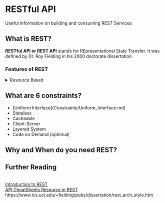# RESTful API
Useful information on building and consuming REST Services

<h2>What is REST?</h2>

<strong>RESTful API or REST API</strong> stands for REpresentational State Transfer. It was defined by Dr. Roy Fielding in his 2000 doctorate dissertation.

<h3>Features of REST</h3>
<details>
<summary> Resource Based</summary>
<p>
<blockquote>The fundamental concept in any RESTful API is the resource. A resource is an object with a type, associated data, relationships to other resources, and a set of methods that operate on it. It is similar to an object instance in an object-oriented programming language, with the important difference that only a few standard methods are defined for the resource (corresponding to the standard HTTP GET, POST, PUT and DELETE methods), while an object instance typically has many methods - REST API Design website</blockquote>
</p>
</details>  

<h2>What are 6 constraints?</h2>
<ul>
  <li>[Uniform Interface](Constraints/Uniform_Interface.md)</li>
  <li>Stateless</li>
  <li>Cacheable</li>
  <li>Client-Server</li>
  <li>Layered System</li>
  <li>Code on Demand (optional)</li>
</ul>

<h2>Why and When do you need REST?</h2>

<h2>Further Reading</h2><br/>
<a href ="https://www.youtube.com/watch?v=llpr5924N7E"> Introduction to REST </a><br>
<a href ="https://github.com/RestCheatSheet/api-cheat-sheet/wiki"> API CheatSheets </a>
<a href="https://restful-api-design.readthedocs.io/en/latest/resources.html#:~:text=The%20fundamental%20concept%20in%20any,methods%20that%20operate%20on%20it.&text=Resources%20can%20also%20exist%20outside,these%20resources%20as%20singleton%20resources."> Resource in REST </a><br>
https://www.ics.uci.edu/~fielding/pubs/dissertation/rest_arch_style.htm
